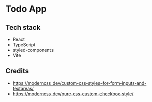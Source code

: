 # Todo App

## Tech stack
- React
- TypeScript
- styled-components
- Vite

## Credits
- https://moderncss.dev/custom-css-styles-for-form-inputs-and-textareas/
- https://moderncss.dev/pure-css-custom-checkbox-style/
